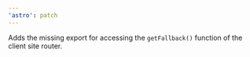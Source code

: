```yaml
---
'astro': patch
---
```


Adds the missing export for accessing the `getFallback()` function of the client site router.
